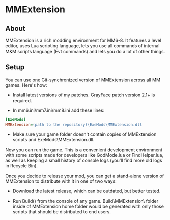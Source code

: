 MMExtension
===

About
---

MMExtension is a rich modding environment for MM6-8. It features a level editor, uses Lua scripting language, lets you use all commands of internal M&M scripts language (Evt commands) and lets you do a lot of other things.

Setup
---

You can use one Git-synchronized version of MMExtension across all MM games. Here's how:

- Install latest versions of my patches. GrayFace patch version 2.1+ is required.

- In mm6.ini/mm7.ini/mm8.ini add these lines:

```ini
[ExeMods]
MMExtension=(path to the repository)\ExeMods\MMExtension.dll
```

- Make sure your game folder doesn't contain copies of MMExtension scripts and ExeMods\MMExtension.dll.

Now you can run the game. This is a convenient development environment with some scripts made for developers like GodMode.lua or FindHelper.lua, as well as keeping a small history of console logs (you'll find more old logs in Recycle Bin).

Once you decide to release your mod, you can get a stand-alone version of MMExtension to distribute with it in one of two ways:

- Download the latest release, which can be outdated, but better tested.

- Run Build() from the console of any game. Build\MMExtension\ folder inside of MMExtension home folder would be generated with only those scripts that should be distributed to end users.
